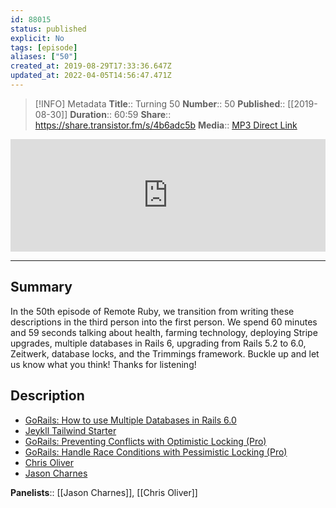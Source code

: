 ```yaml
---
id: 88015
status: published
explicit: No
tags: [episode]
aliases: ["50"]
created_at: 2019-08-29T17:33:36.647Z
updated_at: 2022-04-05T14:56:47.471Z
---
```


> [!INFO] Metadata
> **Title**:: Turning 50
> **Number**:: 50
> **Published**:: [[2019-08-30]]
> **Duration**:: 60:59
> **Share**:: <https://share.transistor.fm/s/4b6adc5b>
> **Media**:: [MP3 Direct Link](https://dts.podtrac.com/redirect.mp3/media.transistor.fm/4b6adc5b/87e987a3.mp3)

<iframe width="100%" height="180" frameborder="no" scrolling="no" seamless src="https://share.transistor.fm/e/4b6adc5b/dark"></iframe>

---

## Summary

In the 50th episode of Remote Ruby, we transition from writing these descriptions in the third person into the first person. We spend 60 minutes and 59 seconds talking about health, farming technology, deploying Stripe upgrades, multiple databases in Rails 6, upgrading from Rails 5.2 to 6.0, Zeitwerk, database locks, and the Trimmings framework. Buckle up and let us know what you think! Thanks for listening!

## Description

- [GoRails: How to use Multiple Databases in Rails 6.0](https://gorails.com/episodes/rails-6-multiple-databases)
- [Jeykll Tailwind Starter](https://github.com/mhanberg/jekyll-tailwind-starter)
- [GoRails: Preventing Conflicts with Optimistic Locking (Pro)](https://gorails.com/episodes/optimistic-locking-with-rails?autoplay=1)
- [GoRails: Handle Race Conditions with Pessimistic Locking (Pro)](https://gorails.com/episodes/handle-race-conditions-with-pessimistic-locking?autoplay=1)
- [Chris Oliver](http://excid3.com)
- [Jason Charnes](https://jasoncharnes.com)

**Panelists**:: [[Jason Charnes]], [[Chris Oliver]]

